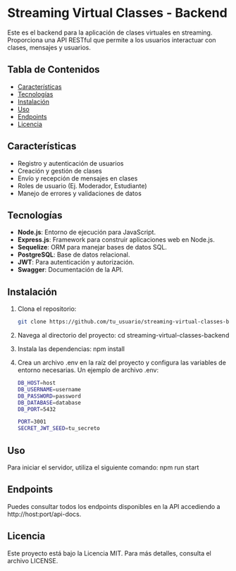 # Streaming Virtual Classes - Backend

Este es el backend para la aplicación de clases virtuales en streaming. Proporciona una API RESTful que permite a los usuarios interactuar con clases, mensajes y usuarios.

## Tabla de Contenidos

- [Características](#características)
- [Tecnologías](#tecnologías)
- [Instalación](#instalación)
- [Uso](#uso)
- [Endpoints](#endpoints)
- [Licencia](#licencia)

## Características

- Registro y autenticación de usuarios
- Creación y gestión de clases
- Envío y recepción de mensajes en clases
- Roles de usuario (Ej. Moderador, Estudiante)
- Manejo de errores y validaciones de datos

## Tecnologías

- **Node.js**: Entorno de ejecución para JavaScript.
- **Express.js**: Framework para construir aplicaciones web en Node.js.
- **Sequelize**: ORM para manejar bases de datos SQL.
- **PostgreSQL**: Base de datos relacional.
- **JWT**: Para autenticación y autorización.
- **Swagger**: Documentación de la API.

## Instalación

1. Clona el repositorio:
   ```bash
   git clone https://github.com/tu_usuario/streaming-virtual-classes-backend.git

2. Navega al directorio del proyecto:
cd streaming-virtual-classes-backend

3. Instala las dependencias:
npm install

4. Crea un archivo .env en la raíz del proyecto y configura las variables de entorno necesarias. Un ejemplo de archivo .env:
    ```bash
    DB_HOST=host
    DB_USERNAME=username
    DB_PASSWORD=password
    DB_DATABASE=database
    DB_PORT=5432

    PORT=3001
    SECRET_JWT_SEED=tu_secreto

## Uso
Para iniciar el servidor, utiliza el siguiente comando:
    npm run start

## Endpoints
Puedes consultar todos los endpoints disponibles en la API accediendo a http://host:port/api-docs.

## Licencia
Este proyecto está bajo la Licencia MIT. Para más detalles, consulta el archivo LICENSE.
